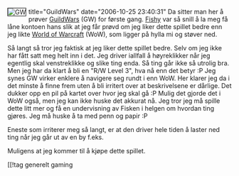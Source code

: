 title="GuildWars"
date="2006-10-25 23:40:31"
<img id="image370" src="http://pjatt.net/images/2006/10/concept-031-page.forhaandsvisning.jpg" alt="GW" align="left" style="border: 1px solid black; margin-right: 5px;"  />Da sitter man her å prøver <a href="http://www.guildwars.com/">GuildWars</a> (GW) for første gang. <a href="http://defcon.no/">Fishy</a> var så snill å la meg få låne kontoen hans slik at jeg får prøvd om jeg liker dette spillet bedre enn jeg likte <a href="http://www.worldofwarcraft.com/">World of Warcraft</a> (WoW), som ligger på hylla mi og støver ned.

Så langt så tror jeg faktisk at jeg liker dette spillet bedre. Selv om jeg ikke har fått satt meg helt inn i det. Jeg driver iallfall å høyreklikker når jeg egentlig skal venstreklikke og slike ting enda. Så ting går ikke så utrolig bra. Men jeg har da klart å bli en "R/W Level 3", hva nå enn det betyr :P Jeg synes GW virker enklere å navigere seg rundt i enn WoW. Her klarer jeg da i det minste å finne frem uten å bli irritert over at beskrivelsene er dårlige. Det dukker opp en pil på kartet over hvor jeg skal gå :P Mulig det gjorde det i WoW også, men jeg kan ikke huske det akkurat nå. Jeg tror jeg må spille dette litt mer og få en undervisning av Fisken i helgen om hvordan ting gjøres. Jeg må huske å ta med penn og papir :P

Eneste som irriterer meg så langt, er at den driver hele tiden å laster ned ting når jeg går ut av en by f.eks.

Muligens at jeg kommer til å kjøpe dette spillet.

[[!tag  generelt gaming
